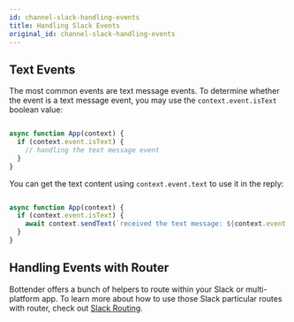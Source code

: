 ```yaml
---
id: channel-slack-handling-events
title: Handling Slack Events
original_id: channel-slack-handling-events
---
```

## Text Events

The most common events are text message events. To determine whether the event is a text message event, you may use the `context.event.isText` boolean value:

```js

async function App(context) {
  if (context.event.isText) {
    // handling the text message event
  }
}

```

You can get the text content using `context.event.text` to use it in the reply:

```js

async function App(context) {
  if (context.event.isText) {
    await context.sendText(`received the text message: ${context.event.text}`);
  }
}

```

## Handling Events with Router

Bottender offers a bunch of helpers to route within your Slack or multi-platform app. To learn more about how to use those Slack particular routes with router, check out [Slack Routing](channel-slack-routing.md).
